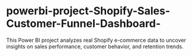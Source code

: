 # powerbi-project-Shopify-Sales-Customer-Funnel-Dashboard-
This Power BI project analyzes real Shopify e-commerce data to uncover insights on sales performance, customer behavior, and retention trends.
